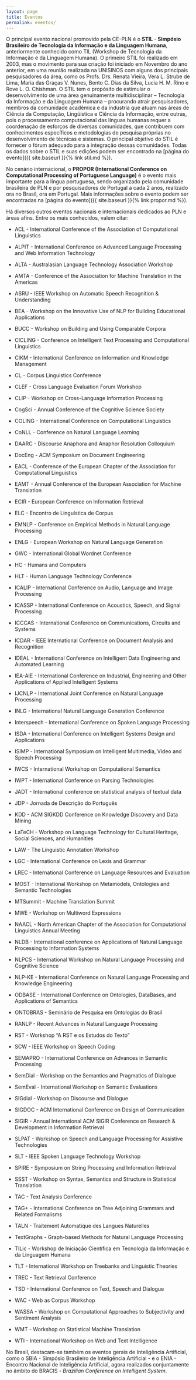 ```yaml
---
layout: page
title: Eventos
permalink: eventos/
---
```


O principal evento nacional promovido pela CE-PLN é o __STIL -
Simpósio Brasileiro de Tecnologia da Informação e da Linguagem
Humana__, anteriormente conhecido como TIL (Workshop de Tecnologia da
Informação e da Linguagem Humana). O primeiro STIL foi realizado em
2003, mas o movimento para sua criação foi iniciado em Novembro do ano
anterior, em uma reunião realizada na UNISINOS com alguns dos
principais pesquisadores da área, como os Profs. Drs. Renata Vieira,
Vera L. Strube de Lima, Maria das Graças V. Nunes, Bento C. Dias da
Silva, Lucia H. M. Rino e Rove L. O. Chishman. O STIL tem o propósito
de estimular o desenvolvimento de uma área genuinamente
multidisciplinar – Tecnologia da Informação e da Linguagem Humana –
procurando atrair pesquisadores, membros da comunidade acadêmica e da
indústria que atuam nas áreas de Ciência da Computação, Lingüística e
Ciência da Informação, entre outras, pois o processamento
computacional das línguas humanas requer a coordenação de esforços de
diversas comunidades, que contribuem com conhecimentos específicos e
metodologias de pesquisa próprias no desenvolvimento de técnicas e
sistemas. O principal objetivo do STIL é fornecer o fórum adequado
para a integração dessas comunidades. Todas os dados sobre o STIL e
suas edições podem ser encontrado na [página do evento]({{ site.baseurl }}{% link stil.md %}).

No cenário internacional, o __PROPOR (International Conference on
Computational Processing of Portuguese Language)__ é o evento mais
importante para a língua portuguesa, sendo organizado pela comunidade
brasileira de PLN e por pesquisadores de Portugal a cada 2 anos,
realizado ora no Brasil, ora em Portugal. Mais informações sobre o
evento podem ser encontradas na [página do evento]({{ site.baseurl }}{% link propor.md %}).

Há diversos outros eventos nacionais e internacionais dedicados ao PLN
e áreas afins. Entre os mais conhecidos, valem citar:

* ACL - International Conference of the Association of Computational Linguistics

* ALPIT - International Conference on Advanced Language Processing and Web Information Technology

* ALTA - Australasian Language Technology Association Workshop

* AMTA - Conference of the Association for Machine Translation in the Americas

* ASRU - IEEE Workshop on Automatic Speech Recognition & Understanding

* BEA - Workshop on the Innovative Use of NLP for Building Educational Applications

* BUCC - Workshop on Building and Using Comparable Corpora

* CICLING - Conference on Intelligent Text Processing and Computational Linguistics

* CIKM - International Conference on Information and Knowledge Management

* CL - Corpus Linguistics Conference

* CLEF - Cross Language Evaluation Forum Workshop

* CLIP - Workshop on Cross-Language Information Processing

* CogSci - Annual Conference of the Cognitive Science Society

* COLING - International Conference on Computational Linguistics

* CoNLL - Conference on Natural Language Learning

* DAARC - Discourse Anaphora and Anaphor Resolution Colloquium

* DocEng - ACM Symposium on Document Engineering

* EACL - Conference of the European Chapter of the Association for Computational Linguistics

* EAMT - Annual Conference of the European Association for Machine Translation

* ECIR - European Conference on Information Retrieval

* ELC - Encontro de Linguística de Corpus

* EMNLP - Conference on Empirical Methods in Natural Language Processing

* ENLG - European Workshop on Natural Language Generation

* GWC - International Global Wordnet Conference

* HC - Humans and Computers

* HLT - Human Language Technology Conference

* ICALIP - International Conference on Audio, Language and Image Processing

* ICASSP - International Conference on Acoustics, Speech, and Signal Processing

* ICCCAS - International Conference on Communications, Circuits and Systems

* ICDAR - IEEE International Conference on Document Analysis and Recognition

* IDEAL - International Conference on Intelligent Data Engineering and Automated Learning

* IEA-AIE - International Conference on Industrial, Engineering and Other Applications of Applied Intelligent Systems

* IJCNLP - International Joint Conference on Natural Language Processing

* INLG - International Natural Language Generation Conference

* Interspeech - International Conference on Spoken Language Processing

* ISDA - International Conference on Intelligent Systems Design and Applications

* ISIMP - International Symposium on Intelligent Multimedia, Video and Speech Processing

* IWCS - International Workshop on Computational Semantics

* IWPT - International Conference on Parsing Technologies

* JADT - International conference on statistical analysis of textual data

* JDP - Jornada de Descrição do Português

* KDD - ACM SIGKDD Conference on Knowledge Discovery and Data Mining

* LaTeCH - Workshop on Language Technology for Cultural Heritage, Social Sciences, and Humanities

* LAW - The Linguistic Annotation Workshop

* LGC - International Conference on Lexis and Grammar

* LREC - International Conference on Language Resources and Evaluation

* MOST - International Workshop on Metamodels, Ontologies and Semantic Technologies

* MTSummit - Machine Translation Summit

* MWE - Workshop on Multiword Expressions

* NAACL - North American Chapter of the Association for Computational Linguistics Annual Meeting

* NLDB - International conference on Applications of Natural Language Processing to Information Systems

* NLPCS - International Workshop on Natural Language Processing and Cognitive Science

* NLP-KE - International Conference on Natural Language Processing and Knowledge Engineering

* ODBASE - International Conference on Ontologies, DataBases, and Applications of Semantics

* ONTOBRAS - Seminário de Pesquisa em Ontologias do Brasil

* RANLP - Recent Advances in Natural Language Processing

* RST - Workshop “A RST e os Estudos do Texto”

* SCW - IEEE Workshop on Speech Coding

* SEMAPRO - International Conference on Advances in Semantic Processing

* SemDial - Workshop on the Semantics and Pragmatics of Dialogue

* SemEval - International Workshop on Semantic Evaluations

* SIGdial - Workshop on Discourse and Dialogue

* SIGDOC - ACM International Conference on Design of Communication

* SIGIR - Annual International ACM SIGIR Conference on Research & Development in Information Retrieval

* SLPAT - Workshop on Speech and Language Processing for Assistive Technologies

* SLT - IEEE Spoken Language Technology Workshop

* SPIRE - Symposium on String Processing and Information Retrieval

* SSST - Workshop on Syntax, Semantics and Structure in Statistical Translation

* TAC - Text Analysis Conference

* TAG+ - International Conference on Tree Adjoining Grammars and Related Formalisms

* TALN - Traitement Automatique des Langues Naturelles

* TextGraphs - Graph-based Methods for Natural Language Processing

* TILic - Workshop de Iniciação Científica em Tecnologia da Informação e da Linguagem Humana

* TLT - International Workshop on Treebanks and Linguistic Theories

* TREC - Text Retrieval Conference

* TSD - International Conference on Text, Speech and Dialogue

* WAC - Web as Corpus Workshop

* WASSA - Workshop on Computational Approaches to Subjectivity and Sentiment Analysis

* WMT - Workshop on Statistical Machine Translation

* WTI - International Workshop on Web and Text Intelligence
     

No Brasil, destacam-se também os eventos gerais de Inteligência
Artificial, como o SBIA - Simpósio Brasileiro de Inteligência
Artificial - e o ENIA - Encontro Nacional de Inteligência Artificial,
agora realizados conjuntamente no âmbito do BRACIS - _Brazilian
Conference on Intelligent System_.
